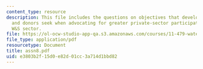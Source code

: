```yaml
---
content_type: resource
description: This file includes the questions on objectives that developing countries
  and donors seek when advocating for greater private-sector participation in the
  W&S sector.
file: https://ol-ocw-studio-app-qa.s3.amazonaws.com/courses/11-479-water-and-sanitation-infrastructure-planning-in-developing-countries-spring-2005/e3803b2f15d0e82d01cc3a714d1bbd82_assn8.pdf
file_type: application/pdf
resourcetype: Document
title: assn8.pdf
uid: e3803b2f-15d0-e82d-01cc-3a714d1bbd82
---
```

